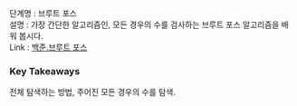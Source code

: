 단계명 : 브루트 포스  
설명 : 가장 간단한 알고리즘인, 모든 경우의 수를 검사하는 브루트 포스 알고리즘을 배워 봅시다.  
Link : [백준.브루트 포스](https://www.acmicpc.net/step/22)  

### Key Takeaways  
전체 탐색하는 방법, 주어진 모든 경우의 수를 탐색.  


